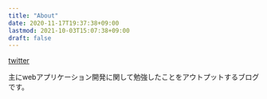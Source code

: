 ```yaml
---
title: "About"
date: 2020-11-17T19:37:38+09:00
lastmod: 2021-10-03T15:07:38+09:00
draft: false
---
```

[twitter](https://twitter.com/kmgk21444557)

主にwebアプリケーション開発に関して勉強したことをアウトプットするブログです。
